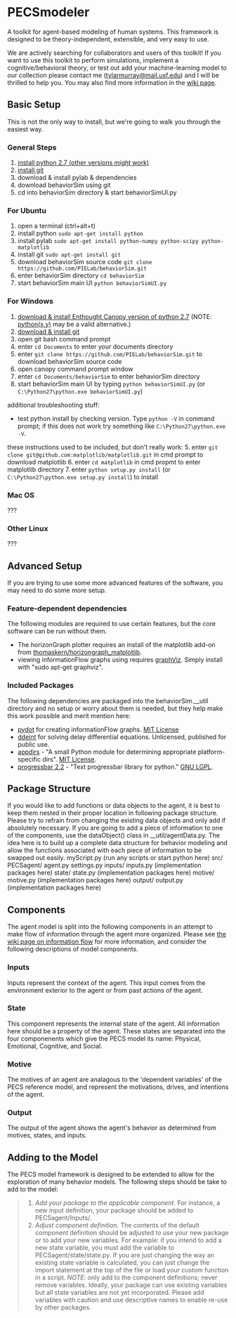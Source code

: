 PECSmodeler
===========

A toolkit for agent-based modeling of human systems. This framework is designed to be theory-independent, extensible, and very easy to use. 

We are actively searching for collaborators and users of this toolkit! If you want to use this toolkit to perform simulations, implement a cognitive/behavioral theory, or test out add your machine-learning model to our collection please contact me (tylarmurray@mail.usf.edu) and I will be thrilled to help you. You may also find more information in the [wiki page](https://github.com/7yl4r/PECSmodeler/wiki).

Basic Setup
-------------------------
This is not the only way to install, but we're going to walk you through the easiest way.
### General Steps ###
1. [install python 2.7 (other versions *might* work)](http://www.python.org/download/)
2. [install git](http://git-scm.com/book/en/Getting-Started-Installing-Git)
3. download & install pylab & dependencies
4. download behaviorSim using git
5. cd into behaviorSim directory & start behaviorSimUI.py

### For Ubuntu ###
1. open a terminal (ctrl+alt+t)
2. install python `sudo apt-get install python`
3. install pylab `sudo apt-get install python-numpy python-scipy python-matplotlib`
4. install git `sudo apt-get install git`
5. download behaviorSim source code `git clone https://github.com/PIELab/behaviorSim.git`
6. enter behaviorSim directory `cd behaviorSim`
7. start behaviorSim main UI `python behaviorSimUI.py`

### For Windows ###
1. [download & install Enthought Canopy version of python 2.7](https://www.enthought.com/downloads/) (NOTE: [python(x,y)](https://code.google.com/p/pythonxy/wiki/Downloads?tm=2) may be a valid alternative.)
2. [download & install git](http://git-scm.com/download/win)
3. open git bash command prompt
4. enter `cd Documents` to enter your documents directory
5. enter `git clone https://github.com/PIELab/behaviorSim.git` to download behaviorSim source code
6. open canopy command prompt window
6. enter `cd Documents/behaviorSim` to enter behaviorSim directory 
7. start behaviorSim main UI by typing `python behaviorSimUI.py` (or `C:\Python27\python.exe behaviorSimUI.py`)

additional troubleshooting stuff:
* test python install by checking version. Type `python -V` in command prompt; if this does not work try something like `C:\Python27\python.exe -V`.

these instructions used to be included, but don't really work:
5. enter `git clone git@github.com:matplotlib/matplotlib.git` in cmd prompt to download matplotlib
6. enter `cd matplotlib` in cmd propmt to enter matplotlib directory
7. enter `python setup.py install` (or `C:\Python27\python.exe setup.py install`) to install

### Mac OS ###
???

### Other Linux ###
???

Advanced Setup
-------------------
If you are trying to use some more advanced features of the software, you may need to do some more setup.

### Feature-dependent dependencies ###
The following modules are required to use certain features, but the core software can be run without them.
* The horizonGraph plotter requires an install of the matplotlib add-on from [thomaskern/horizongraph_matplotlib](https://github.com/thomaskern/horizongraph_matplotlib).
* viewing informationFlow graphs using requires [graphViz](http://www.graphviz.org/). Simply install with "sudo apt-get graphviz".

### Included Packages ###
The following dependencies are packaged into the behaviorSim.__util directory and no setup or worry about them is needed, but they help make this work possible and merit mention here:
* [pydot](https://code.google.com/p/pydot/) for creating informationFlow graphs. [MIT License](http://opensource.org/licenses/mit-license.php)
* [ddeint](http://zulko.wordpress.com/2013/03/01/delay-differential-equations-easy-with-python/) for solving delay differential equations. Unlicensed, published for public use.
* [appdirs](https://pypi.python.org/pypi/appdirs/1.2.0) - "A small Python module for determining appropriate platform-specific dirs". [MIT License](http://opensource.org/licenses/MIT).
* [progressbar 2.2](https://pypi.python.org/pypi/progressbar/2.2) - "Text progressbar library for python." [GNU LGPL](http://www.gnu.org/licenses/lgpl.html).

Package Structure
-----------------
If you would like to add functions or data objects to the agent, it is best to keep them nested in their proper location in following package structure. Please try to refrain from changing the existing data objects and only add if absolutely necessary. If you are going to add a piece of information to one of the components, use the dataObject() class in __util/agentData.py. The idea here is to build up a complete data structure for behavior modeling and allow the functions associated with each piece of information to be swapped out easily.
		myScript.py (run any scripts or start python here)
		src/
			PECSagent/
				agent.py
				settings.py
				inputs/
					inputs.py
					(implementation packages here)
				state/
					state.py
					(implementation packages here)
				motive/
					motive.py
					(implementation packages here)
				output/
					output.py
					(implementation packages here)

Components
-----------
The agent model is split into the following components in an attempt to make flow of information through the agent more organized. Please see [the wiki page on information flow](https://github.com/PIELab/behaviorSim/wiki/information-flow) for more information, and consider the following descriptions of model components.
### Inputs ###
Inputs represent the context of the agent. This input comes from the environment exterior to the agent or from past actions of the agent.

### State ###
This component represents the internal state of the agent. All information here should be a property of the agent. These states are separated into the four componenents which give the PECS model its name: Physical, Emotional, Cognitive, and Social.

### Motive ###
The motives of an agent are analagous to the 'dependent variables' of the PECS reference model, and represent the motivations, drives, and intentions of the agent.

### Output ###
The output of the agent shows the agent's behavior as determined from motives, states, and inputs.

Adding to the Model
--------------------
The PECS model framework is designed to be extended to allow for the exploration of many behavior models. The following steps should be take to add to the model:
> 1. *Add your package to the applicable component.* 
> For instance, a new input definition, your package should be added to PECSagent/Inputs/. 
> 2. *Adjust component definition.* 
> The contents of the default component definition should be adjusted to use your new package or to add your new variables. For example: if you intend to add a new state variable, you must add the variable to PECSagent/state/state.py. If you are just changing the way an existing state variable is calculated, you can just change the import statement at the top of the file or load your custom function in a script.
>*NOTE*: only add to the component definitions; never remove variables. Ideally, your package can use existing variables but all state variables are not yet incorporated. Please add variables with caution and use descriptive names to enable re-use by other packages.
